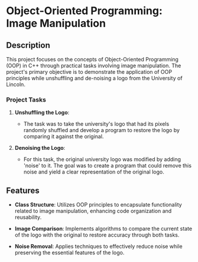 # Object-Oriented Programming: Image Manipulation

## Description

This project focuses on the concepts of Object-Oriented Programming (OOP) in C++ through practical tasks involving image manipulation. 
The project's primary objective is to demonstrate the application of OOP principles while unshuffling and de-noising a logo from the University of Lincoln.

### Project Tasks

1. **Unshuffling the Logo**:
   - The task was to take the university's logo that had its pixels randomly shuffled and develop a program to restore the logo by comparing it against the original.

2. **Denoising the Logo**:
   - For this task, the original university logo was modified by adding 'noise' to it. The goal was to create a program that could remove this noise and yield a clear representation of the original logo.

## Features

- **Class Structure**: Utilizes OOP principles to encapsulate functionality related to image manipulation, enhancing code organization and reusability.
  
- **Image Comparison**: Implements algorithms to compare the current state of the logo with the original to restore accuracy through both tasks.

- **Noise Removal**: Applies techniques to effectively reduce noise while preserving the essential features of the logo.
